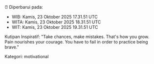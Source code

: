 ⏰ Diperbarui pada:
- WIB: Kamis, 23 Oktober 2025 17.31.51 UTC
- WITA: Kamis, 23 Oktober 2025 18.31.51 UTC
- WIT: Kamis, 23 Oktober 2025 19.31.51 UTC

Kutipan Inspiratif:
"Take chances, make mistakes. That's how you grow. Pain nourishes your courage. You have to fail in order to practice being brave."


Kategori: motivational


